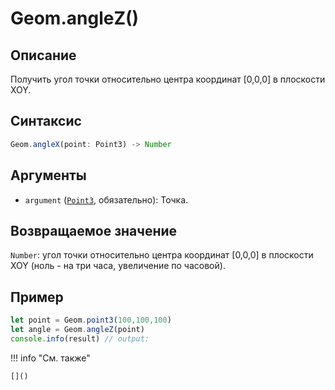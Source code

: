 # Geom.angleZ()

## Описание
Получить угол точки относительно центра координат [0,0,0] в плоскости XOY.

## Синтаксис
```javascript
Geom.angleX(point: Point3) -> Number
```

## Аргументы
- `argument` ([`Point3`](../../../types/Point3/index.md), обязательно): Точка.

## Возвращаемое значение
`Number`: угол точки относительно центра координат [0,0,0] в плоскости XOY (ноль - на три часа, увеличение по часовой).

## Пример
```javascript linenums="1"
let point = Geom.point3(100,100,100)
let angle = Geom.angleZ(point)
console.info(result) // output:
```

!!! info "См. также"

    []()

